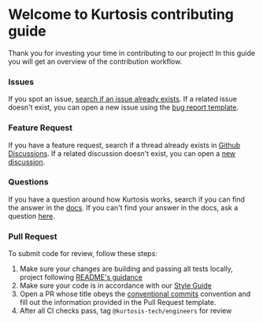 # Welcome to Kurtosis contributing guide

Thank you for investing your time in contributing to our project! In this guide you will get an overview of the contribution workflow.

### Issues

If you spot an issue, [search if an issue already exists](https://github.com/kurtosis-tech/kurtosis/issues?q=is%3Aissue+is%3Aopen+label%3Abug). If a related issue doesn't exist, you can open a new issue using the [bug report template](https://github.com/kurtosis-tech/kurtosis/issues/new?assignees=&labels=&template=bug-report.md&title=). 

### Feature Request

If you have a feature request, search if a thread already exists in [Github Discussions](https://github.com/kurtosis-tech/kurtosis/discussions/categories/ideas). If a related discussion doesn't exist, you can open a [new discussion](https://github.com/kurtosis-tech/kurtosis/discussions/new?category=ideas). 

### Questions

If you have a question around how Kurtosis works, search if you can find the answer in the [docs](https://docs.kurtosis.com). If you can't find your answer in the docs, ask a question [here](https://github.com/kurtosis-tech/kurtosis/discussions/categories/q-a). 

### Pull Request

To submit code for review, follow these steps:

1. Make sure your changes are building and passing all tests locally, project following [README's guidance](./README.md#build-instructions)
2. Make sure your code is in accordance with our [Style Guide](https://github.com/kurtosis-tech/style-guide)
3. Open a PR whose title obeys the [conventional commits](https://www.conventionalcommits.org/en/v1.0.0/#summary) convention and fill out the information provided in the Pull Request template. 
4. After all CI checks pass, tag `@kurtosis-tech/engineers` for review
